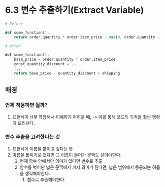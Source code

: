 # 6.3 변수 추출하기(Extract Variable)

```python
# Before

def some_function():
    return order.quantity * order.item_price - max(0, order.quantity - 500) * ....
```



```python
# After

def some_function():
	base_price = order.quantity * order.item_price
	const quantity_discount = ....
	...
	return base_price - quantity_discount + shipping
```



## 배경

### 언제 적용하면 될까?

1. 표현식이 너무 복잡해서 이해하기 어려울 때, -> 이를 통해 코드의 목적을 훨씬 명확히 드러낸다.



### 변수 추출을 고려한다는 것

1. 표현식에 이름을 붙이고 싶다는 뜻
2. 이름을 붙이기로 했다면 그 이름이 들어가 문맥도 살펴야한다.
   1. 현재 함수 안에서만 의미가 있다면 변수로 추출
   2. 함수를 벗어난 넓은 문맥에서 까지 의미가 된다면, 넓은 범위에서 통용되는 이름을 생각해야한다.
      1. 함수로 추출해야한다.